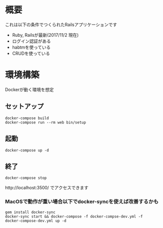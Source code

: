# 概要

これは以下の条件でつくられたRailsアプリケーションです
- Ruby, Railsが最新(2017/11/2 現在)
- ログイン認証がある
- habtmを使っている
- CRUDを使っている

# 環境構築
Dockerが動く環境を想定
## セットアップ
```
docker-compose build
docker-compose run --rm web bin/setup

```
## 起動
```
docker-compose up -d
```

## 終了
```
docker-compose stop
```

http://localhost:3500/
でアクセスできます

### MacOSで動作が重い場合以下でdocker-syncを使えば改善するかも
```
gem install docker-sync
docker-sync start && docker-compose -f docker-compse-dev.yml -f docker-compose-dev.yml up -d
```
